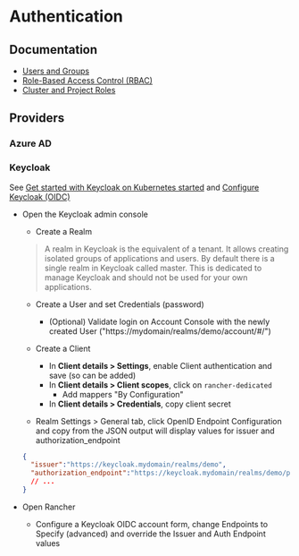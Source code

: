 # Authentication

## Documentation

* [Users and Groups](https://docs.ranchermanager.rancher.io/how-to-guides/new-user-guides/authentication-permissions-and-global-configuration/authentication-config/manage-users-and-groups)
* [Role-Based Access Control (RBAC)](https://docs.ranchermanager.rancher.io/pages-for-subheaders/manage-role-based-access-control-rbac)
* [Cluster and Project Roles](https://docs.ranchermanager.rancher.io/how-to-guides/new-user-guides/authentication-permissions-and-global-configuration/manage-role-based-access-control-rbac/cluster-and-project-roles)

## Providers

### Azure AD

### Keycloak

See [Get started with Keycloak on Kubernetes started](https://www.keycloak.org/getting-started/getting-started-kube)
and [Configure Keycloak (OIDC)](https://docs.ranchermanager.rancher.io/how-to-guides/new-user-guides/authentication-permissions-and-global-configuration/authentication-config/configure-keycloak-oidc)

* Open the Keycloak admin console
  * Create a Realm

  > A realm in Keycloak is the equivalent of a tenant. It allows creating isolated groups of applications and users. By default there is a single realm in Keycloak called master. This is dedicated to manage Keycloak and should not be used for your own applications.

  * Create a User and set Credentials (password)
    * (Optional) Validate login on Account Console with the newly created User ("https://mydomain/realms/demo/account/#/")

  * Create a Client
    * In **Client details > Settings**, enable Client authentication and save (so can be added)
    * In **Client details > Client scopes**, click on `rancher-dedicated`
      * Add mappers "By Configuration"
    * In **Client details > Credentials**, copy client secret

  * Realm Settings > General tab, click OpenID Endpoint Configuration and copy from the JSON output will display values for issuer and authorization_endpoint

  ```json
  {
    "issuer":"https://keycloak.mydomain/realms/demo",
    "authorization_endpoint":"https://keycloak.mydomain/realms/demo/protocol/openid-connect/auth"
    // ...
  }
  ```

* Open Rancher
  * Configure a Keycloak OIDC account form, change Endpoints to Specify (advanced) and override the Issuer and Auth Endpoint values
